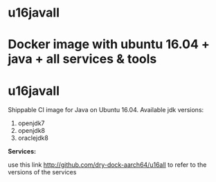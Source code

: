 
# u16javall
Docker image with ubuntu 16.04 + java + all services &amp; tools
=======
u16javall
===============

Shippable CI image for Java on Ubuntu 16.04. Available jdk versions:

1. openjdk7
2. openjdk8
3. oraclejdk8

**Services:**

use this link http://github.com/dry-dock-aarch64/u16all to refer to the versions of the services
